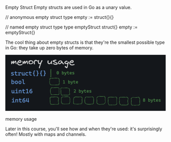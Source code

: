 Empty Struct
Empty structs are used in Go as a unary value.


// anonymous empty struct type
empty := struct{}{}

// named empty struct type
type emptyStruct struct{}
empty := emptyStruct{}

The cool thing about empty structs is that they're the smallest possible type in Go: they take up zero bytes of memory.

![alt text](image.png)

memory usage

Later in this course, you'll see how and when they're used: it's surprisingly often! Mostly with maps and channels.





